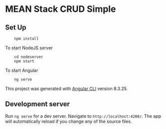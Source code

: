 # MEAN Stack CRUD Simple

## Set Up
```
    npm install
```

To start NodeJS server
```
    cd nodeserver
    npm start
```

To start Angular
```
    ng serve
```

This project was generated with [Angular CLI](https://github.com/angular/angular-cli) version 8.3.25.

## Development server

Run `ng serve` for a dev server. Navigate to `http://localhost:4200/`. The app will automatically reload if you change any of the source files.
